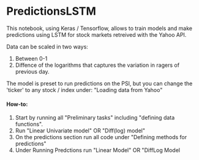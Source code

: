 # PredictionsLSTM
This notebook, using Keras / Tensorflow, allows to train models and make predictions using LSTM for stock markets retreived with the Yahoo API. 

Data can be scaled in two ways:  
1) Between 0-1
2) Diffence of the logarithms that captures the variation in ragers of previous day.

The model is preset to run predictions on the PSI, but you can change the 'ticker' to any stock / index under: "Loading data from Yahoo"

#### How-to:
1) Start by running all "Preliminary tasks" including "defining data functions".
2) Run "Linear Univariate model" OR "Diff(log) model"
3) On the predictions section run all code under "Defining methods for predictions"
4) Under Running Predctions run "Linear Model" OR "DiffLog Model

